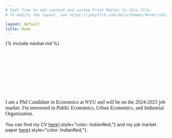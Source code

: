 ```yaml
---
# Feel free to add content and custom Front Matter to this file.
# To modify the layout, see https://jekyllrb.com/docs/themes/#overriding-theme-defaults

layout: default
title: Home
---
```


  {% include navbar.md %}
  
  
  <br /><br /><br /><br /><br /><br /><br /><br />
<p style="font-family: 'Times New Roman', Times, serif; font-size: 16px;"> I am a Phd Candidate in Economics at NYU and will be on the 2024-2025 job market. I'm interested in Public Economics, Urban Economics, and Industrial Organization.


You can find my CV [here](assets/docs/cv.pdf){:style="color: IndianRed;"} and my job market paper [here](assets/docs/jmp.pdf){:style="color: IndianRed;"}.</p>
